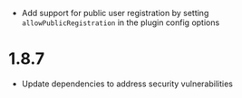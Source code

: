 - Add support for public user registration by setting `allowPublicRegistration` in the plugin config options

# 1.8.7
- Update dependencies to address security vulnerabilities
